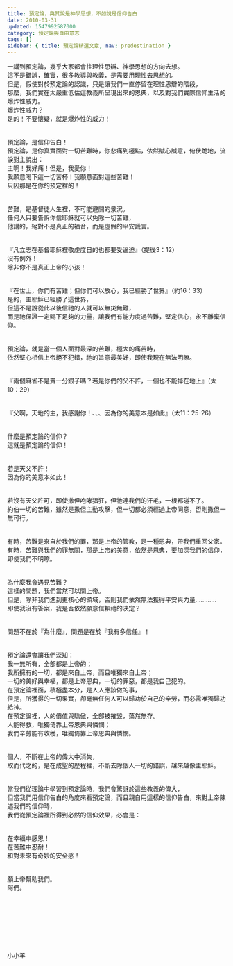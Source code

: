 ```yaml
---
title: 預定論，與其說是神學思想，不如說是信仰告白
date: 2010-03-31
updated: 1547992587000
category: 預定論與自由意志
tags: []
sidebar: { title: 預定論精選文章, nav: predestination }
---
```


<p>一講到預定論，幾乎大家都會往理性思辯、神學思想的方向去想。<br/>這不是錯誤，確實，很多教導與教義，是需要用理性去思想的。<br/>但是，假使對於預定論的認識，只是讓我們一直停留在理性思辯的階段，<br/>那麼，我們實在太嚴重低估這教義所呈現出來的恩典，以及對我們實際信仰生活的爆炸性威力。<br/><!--more-->爆炸性威力？<br/>是的！不要懷疑，就是爆炸性的威力！<br/><br/><br/>預定論，是信仰告白！<br/>預定論，是你真實面對一切苦難時，你悲痛到極點，依然誠心誠意，俯伏跪地，流淚對主說出：<br/>主啊！我好痛！但是，我愛你！<br/>我願意喝下這一切苦杯！我願意面對這些苦難！<br/>只因那是在你的預定裡的！<br/><br/><br/>苦難，是基督徒人生裡，不可能避開的景況。<br/>任何人只要告訴你信耶穌就可以免除一切苦難，<br/>他講的，絕對不是真正的福音，而是虛假的平安謊言。<br/><br/><br/>『凡立志在基督耶穌裡敬虔度日的也都要受逼迫』（提後3：12）<br/>沒有例外！<br/>除非你不是真正上帝的小孩！<br/><br/><br/>『在世上，你們有苦難；但你們可以放心，我已經勝了世界』（約16：33）<br/>是的，主耶穌已經勝了這世界，<br/>但這不是說從此以後信祂的人就可以無災無難，<br/>而是祂保證一定賜下足夠的力量，讓我們有能力度過苦難，堅定信心，永不離棄信仰。<br/><br/><br/>預定論，就是當一個人面對最深的苦難，極大的痛苦時，<br/>依然堅心相信上帝絕不犯錯，祂的旨意最美好，即使我現在無法明瞭。<br/><br/><br/>『兩個麻雀不是賣一分銀子嗎？若是你們的父不許，一個也不能掉在地上』（太10：29）<br/><br/><br/>『父啊，天地的主，我感謝你！、、、因為你的美意本是如此』（太11：25-26）<br/><br/><br/>什麼是預定論的信仰？<br/>這就是預定論的信仰！<br/><br/><br/>若是天父不許！<br/>因為你的美意本如此！<br/><br/><br/>若沒有天父許可，即使撒但咆哮猖狂，但牠連我們的汗毛，一根都碰不了。<br/>約伯一切的苦難，雖然是撒但主動攻擊，但一切都必須經過上帝同意，否則撒但一無可行。<br/><br/><br/>有時，苦難是來自於我們的罪，那是上帝的管教，是一種恩典，帶我們重回父家。<br/>有時，苦難與我們的罪無關，那是上帝的美意，依然是恩典，要加深我們的信仰，即使我們不明瞭。<br/><br/><br/>為什麼我會遇見苦難？<br/>這樣的問題，我們當然可以問上帝。<br/>但是，除非我們進到更核心的領域，否則我們依然無法獲得平安與力量…………<br/>即使我沒有答案，我是否依然願意信賴祂的決定？<br/><br/><br/>問題不在於『為什麼』，問題是在於『我有多信任』！<br/><br/><br/>預定論還會讓我們深知：<br/>我一無所有，全部都是上帝的；<br/>我所擁有的一切，都是來自上帝，而且唯獨來自上帝；<br/>一切的美好與幸福，都是上帝恩典，一切的罪惡，都是我自己犯的。<br/>在預定論裡面，積極盡本分，是人人應該做的事，<br/>但是，所獲得的一切果實，卻毫無任何人可以歸功於自己的辛勞，而必需唯獨歸功給神。<br/>在預定論裡，人的價值與驕傲，全部被摧毀，蕩然無存。<br/>人能得救，唯獨倚靠上帝恩典與憐憫；<br/>我們辛勞能有收穫，唯獨倚靠上帝恩典與憐憫。<br/><br/><br/>個人，不斷在上帝的偉大中消失，<br/>取而代之的，是在成聖的歷程裡，不斷去除個人一切的錯誤，越來越像主耶穌。<br/><br/><br/>當我們從理論中學習到預定論時，我們會驚訝於這些教義的偉大，<br/>但當我們用信仰告白的角度來看預定論，而且親自用這樣的信仰告白，來對上帝陳述我們的信仰時，<br/>我們從預定論裡所得到必然的信仰效果，必會是：<br/><br/><br/>在幸福中感恩！<br/>在苦難中忍耐！<br/>和對未來有奇妙的安全感！<br/><br/><br/>願上帝幫助我們。<br/>阿們。<br/><br/><br/><br/><br/><br/><br/><br/><br/>小小羊<br/></p>